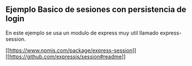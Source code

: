 ## Ejemplo Basico de sesiones con persistencia de login

En este ejemplo se usa un modulo de express muy util llamado express-session.

[[https://www.npmjs.com/package/express-session]]
[[https://github.com/expressjs/session#readme]]
